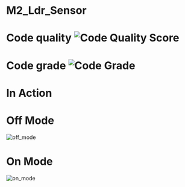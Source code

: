 # M2_Ldr_Sensor
# Code quality ![Code Quality Score](https://api.codiga.io/project/32867/score/svg)
# Code grade ![Code Grade](https://api.codiga.io/project/32867/status/svg)
# In Action
# Off Mode
![off_mode](https://user-images.githubusercontent.com/102947832/163986968-a66d13f8-a20a-4bd3-82d0-2be5c937162f.png)
# On Mode
![on_mode](https://user-images.githubusercontent.com/102947832/163987038-7c190081-2bd0-4edc-838b-49a4718311af.png)
